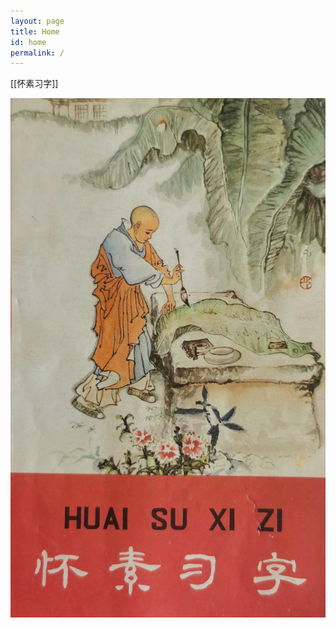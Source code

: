 ```yaml
---
layout: page
title: Home
id: home
permalink: /
---
```


 [[怀素习字]]

![picture of Huai Su](/images/huaisu.jpg)

<style>
  .wrapper {
    max-width: 46em;
  }
</style>
